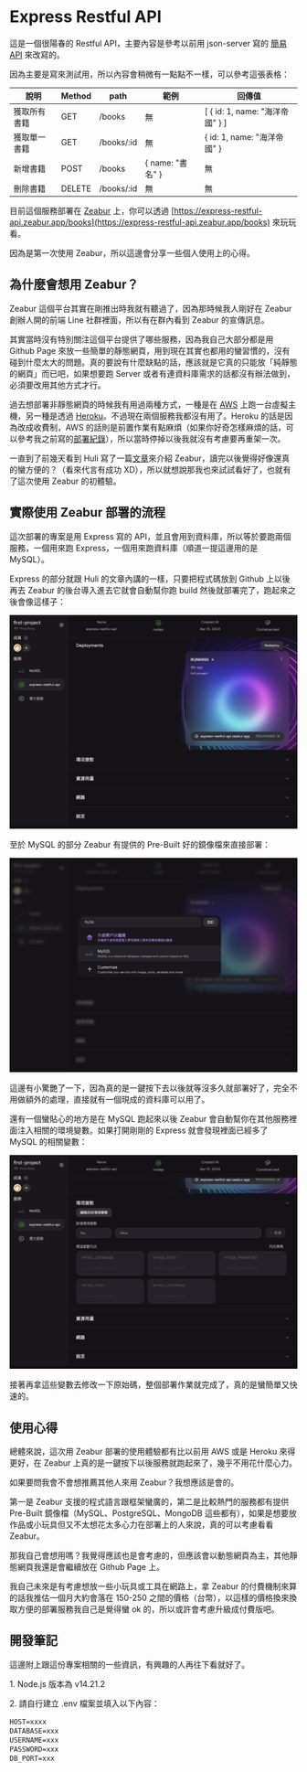 # Express Restful API

這是一個很陽春的 Restful API，主要內容是參考以前用 json-server 寫的 [簡易 API](https://github.com/jubeatt/practice-restful-api/tree/main) 來改寫的。

因為主要是寫來測試用，所以內容會稍微有一點點不一樣，可以參考這張表格：

| 說明         | Method | path       | 範例             | 回傳值                          |
| ------------ | ------ | ---------- | ---------------- | ------------------------------- |
| 獲取所有書籍 | GET    | /books     | 無               | [ { id: 1, name: "海洋帝國" } ] |
| 獲取單一書籍 | GET    | /books/:id | 無               | { id: 1, name: "海洋帝國" }     |
| 新增書籍     | POST   | /books     | { name: "書名" } | 無                              |
| 刪除書籍     | DELETE | /books/:id | 無               | 無                              |

目前這個服務部署在 [Zeabur](https://zeabur.com/) 上，你可以透過 [https://express-restful-api.zeabur.app/books](https://express-restful-api.zeabur.app/books) 來玩玩看。

因為是第一次使用 Zeabur，所以這邊會分享一些個人使用上的心得。

## 為什麼會想用 Zeabur？

Zeabur 這個平台其實在剛推出時我就有聽過了，因為那時候我人剛好在 Zeabur 創辦人開的前端 Line 社群裡面，所以有在群內看到 Zeabur 的宣傳訊息。

其實當時沒有特別關注這個平台提供了哪些服務，因為我自己大部分都是用 Github Page 來放一些簡單的靜態網頁，用到現在其實也都用的蠻習慣的，沒有碰到什麼太大的問題。真的要說有什麼缺點的話，應該就是它真的只能放「純靜態的網頁」而已吧，如果想要跑 Server 或者有連資料庫需求的話都沒有辦法做到，必須要改用其他方式才行。

過去想部署非靜態網頁的時候我有用過兩種方式，一種是在 [AWS](https://aws.amazon.com/tw/ec2/) 上跑一台虛擬主機，另一種是透過 [Heroku](https://www.heroku.com/)。不過現在兩個服務我都沒有用了。Heroku 的話是因為改成收費制，AWS 的話則是前置作業有點麻煩（如果你好奇怎樣麻煩的話，可以參考我之前寫的[部署紀錄](https://jubeatt.github.io/2022/03/08/deploy-my-website/)），所以當時停掉以後我就沒有考慮要再重架一次。

一直到了前幾天看到 Huli 寫了一篇[文章](https://blog.huli.tw/2024/04/14/zeabur-introduction-deploy-service/?fbclid=IwAR3QlMLstodq6ymDEmk14AiwHp1yfrq21r78KxEqYvuKFm4EEwGyG9VnjyY)來介紹 Zeabur，讀完以後覺得好像還真的蠻方便的？（看來代言有成功 XD），所以就想說那我也來試試看好了，也就有了這次使用 Zeabur 的初體驗。

## 實際使用 Zeabur 部署的流程

這次部署的專案是用 Express 寫的 API，並且會用到資料庫，所以等於要跑兩個服務，一個用來跑 Express，一個用來跑資料庫（順道一提這邊用的是 MySQL）。

Express 的部分就跟 Huli 的文章內講的一樣，只要把程式碼放到 Github 上以後再去 Zeabur 的後台導入進去它就會自動幫你跑 build 然後就部署完了，跑起來之後會像這樣子：

![express-deploy](./images/express-deploy.png)

至於 MySQL 的部分 Zeabur 有提供的 Pre-Built 好的鏡像檔來直接部署：

![mysql-deploy](./images/mysql-deploy.png)

這邊有小驚艷了一下，因為真的是一鍵按下去以後就等沒多久就部署好了，完全不用做額外的處理，直接就有一個現成的資料庫可以用了。

還有一個蠻貼心的地方是在 MySQL 跑起來以後 Zeabur 會自動幫你在其他服務裡面注入相關的環境變數。如果打開剛剛的 Express 就會發現裡面已經多了 MySQL 的相關變數：

![environment-var](./images/environment-var.png)

接著再拿這些變數去修改一下原始碼，整個部署作業就完成了，真的是蠻簡單又快速的。

## 使用心得

總體來說，這次用 Zeabur 部署的使用體驗都有比以前用 AWS 或是 Heroku 來得更好，在 Zeabur 上真的是一鍵按下以後服務就跑起來了，幾乎不用花什麼心力。

如果要問我會不會想推薦其他人來用 Zeabur？我想應該是會的。

第一是 Zeabur 支援的程式語言跟框架蠻廣的，第二是比較熱門的服務都有提供 Pre-Built 鏡像檔（MySQL、PostgreSQL、MongoDB 這些都有），如果是想要放作品或小玩具但又不太想花太多心力在部署上的人來說，真的可以考慮看看 Zeabur。

那我自己會想用嗎？我覺得應該也是會考慮的，但應該會以動態網頁為主，其他靜態網頁我還是會繼續放在 Github Page 上。

我自己未來是有考慮想放一些小玩具或工具在網路上，拿 Zeabur 的付費機制來算的話我推估一個月大約會落在 150-250 之間的價格（台幣），以這樣的價格換來換取方便的部署服務我自己是覺得蠻 ok 的，所以或許會考慮升級成付費版吧。

## 開發筆記

這邊附上跟這份專案相關的一些資訊，有興趣的人再往下看就好了。

1\. Node.js 版本為 v14.21.2

2\. 請自行建立 .env 檔案並填入以下內容：

```PORT=3001
HOST=xxxx
DATABASE=xxx
USERNAME=xxx
PASSWORD=xxx
DB_PORT=xxx
```
